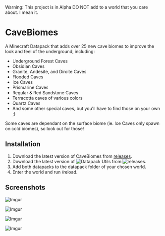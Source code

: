 Warning: This project is in Alpha DO NOT add to a world that you care about. I mean it.

# CaveBiomes
A Minecraft Datapack that adds over 25 new cave biomes to improve the look and feel of the underground, including:

* Underground Forest Caves
* Obsidian Caves
* Granite, Andesite, and Diroite Caves
* Flooded Caves
* Ice Caves
* Prismarine Caves
* Regular & Red Sandstone Caves
* Terracotta caves of various colors
* Quartz Caves
* And some other special caves, but you'll have to find those on your own ;)

Some caves are dependant on the surface biome (ie. Ice Caves only spawn on cold biomes), so look out for those!

## Installation

1. Download the latest version of CaveBiomes from [releases](https://github.com/ImCoolYeah105/CaveBiomes/releases). 
2. Download the latest version of ![Datapack Utils](https://github.com/ImCoolYeah105/Datapack-Utilities) from ![releases](https://github.com/ImCoolYeah105/Datapack-Utilities/releases).
3. Add both datapacks to the datapack folder of your chosen world.
4. Enter the world and run /reload.

## Screenshots

![Imgur](https://i.imgur.com/Sb9jp2X.png)

![Imgur](https://i.imgur.com/xEVJ1vh.png)

![Imgur](https://i.imgur.com/M0f5SVU.png)

![Imgur](https://i.imgur.com/kcO5DLs.png)
